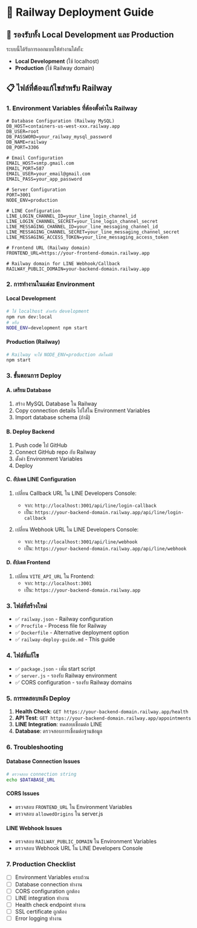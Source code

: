 # 🚀 Railway Deployment Guide

## 🎯 รองรับทั้ง Local Development และ Production

ระบบนี้ได้รับการออกแบบให้ทำงานได้ทั้ง:
- **Local Development** (ใช้ localhost)
- **Production** (ใช้ Railway domain)

## 📋 ไฟล์ที่ต้องแก้ไขสำหรับ Railway

### 1. **Environment Variables ที่ต้องตั้งค่าใน Railway**

```env
# Database Configuration (Railway MySQL)
DB_HOST=containers-us-west-xxx.railway.app
DB_USER=root
DB_PASSWORD=your_railway_mysql_password
DB_NAME=railway
DB_PORT=3306

# Email Configuration
EMAIL_HOST=smtp.gmail.com
EMAIL_PORT=587
EMAIL_USER=your_email@gmail.com
EMAIL_PASS=your_app_password

# Server Configuration
PORT=3001
NODE_ENV=production

# LINE Configuration
LINE_LOGIN_CHANNEL_ID=your_line_login_channel_id
LINE_LOGIN_CHANNEL_SECRET=your_line_login_channel_secret
LINE_MESSAGING_CHANNEL_ID=your_line_messaging_channel_id
LINE_MESSAGING_CHANNEL_SECRET=your_line_messaging_channel_secret
LINE_MESSAGING_ACCESS_TOKEN=your_line_messaging_access_token

# Frontend URL (Railway domain)
FRONTEND_URL=https://your-frontend-domain.railway.app

# Railway domain for LINE Webhook/Callback
RAILWAY_PUBLIC_DOMAIN=your-backend-domain.railway.app
```

### 2. **การทำงานในแต่ละ Environment**

#### **Local Development**
```bash
# ใช้ localhost สำหรับ development
npm run dev:local
# หรือ
NODE_ENV=development npm start
```

#### **Production (Railway)**
```bash
# Railway จะใช้ NODE_ENV=production อัตโนมัติ
npm start
```

### 3. **ขั้นตอนการ Deploy**

#### A. **เตรียม Database**
1. สร้าง MySQL Database ใน Railway
2. Copy connection details ไปใส่ใน Environment Variables
3. Import database schema (ถ้ามี)

#### B. **Deploy Backend**
1. Push code ไป GitHub
2. Connect GitHub repo กับ Railway
3. ตั้งค่า Environment Variables
4. Deploy

#### C. **อัปเดต LINE Configuration**
1. เปลี่ยน Callback URL ใน LINE Developers Console:
   - จาก: `http://localhost:3001/api/line/login-callback`
   - เป็น: `https://your-backend-domain.railway.app/api/line/login-callback`

2. เปลี่ยน Webhook URL ใน LINE Developers Console:
   - จาก: `http://localhost:3001/api/line/webhook`
   - เป็น: `https://your-backend-domain.railway.app/api/line/webhook`

#### D. **อัปเดต Frontend**
1. เปลี่ยน `VITE_API_URL` ใน Frontend:
   - จาก: `http://localhost:3001`
   - เป็น: `https://your-backend-domain.railway.app`

### 3. **ไฟล์ที่สร้างใหม่**

- ✅ `railway.json` - Railway configuration
- ✅ `Procfile` - Process file for Railway
- ✅ `Dockerfile` - Alternative deployment option
- ✅ `railway-deploy-guide.md` - This guide

### 4. **ไฟล์ที่แก้ไข**

- ✅ `package.json` - เพิ่ม start script
- ✅ `server.js` - รองรับ Railway environment
- ✅ CORS configuration - รองรับ Railway domains

### 5. **การทดสอบหลัง Deploy**

1. **Health Check**: `GET https://your-backend-domain.railway.app/health`
2. **API Test**: `GET https://your-backend-domain.railway.app/appointments`
3. **LINE Integration**: ทดสอบเชื่อมต่อ LINE
4. **Database**: ตรวจสอบการเชื่อมต่อฐานข้อมูล

### 6. **Troubleshooting**

#### Database Connection Issues
```bash
# ตรวจสอบ connection string
echo $DATABASE_URL
```

#### CORS Issues
- ตรวจสอบ `FRONTEND_URL` ใน Environment Variables
- ตรวจสอบ `allowedOrigins` ใน server.js

#### LINE Webhook Issues
- ตรวจสอบ `RAILWAY_PUBLIC_DOMAIN` ใน Environment Variables
- ตรวจสอบ Webhook URL ใน LINE Developers Console

### 7. **Production Checklist**

- [ ] Environment Variables ครบถ้วน
- [ ] Database connection ทำงาน
- [ ] CORS configuration ถูกต้อง
- [ ] LINE integration ทำงาน
- [ ] Health check endpoint ทำงาน
- [ ] SSL certificate ถูกต้อง
- [ ] Error logging ทำงาน
